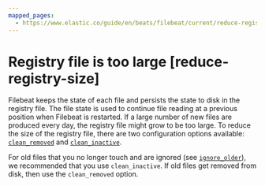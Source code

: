 ```yaml
---
mapped_pages:
  - https://www.elastic.co/guide/en/beats/filebeat/current/reduce-registry-size.html
---
```


# Registry file is too large [reduce-registry-size]

Filebeat keeps the state of each file and persists the state to disk in the registry file. The file state is used to continue file reading at a previous position when Filebeat is restarted. If a large number of new files are produced every day, the registry file might grow to be too large. To reduce the size of the registry file, there are two configuration options available: [`clean_removed`](/reference/filebeat/filebeat-input-log.md#filebeat-input-log-clean-removed) and [`clean_inactive`](/reference/filebeat/filebeat-input-log.md#filebeat-input-log-clean-inactive).

For old files that you no longer touch and are ignored (see [`ignore_older`](/reference/filebeat/filebeat-input-log.md#filebeat-input-log-ignore-older)), we recommended that you use `clean_inactive`. If old files get removed from disk, then use the `clean_removed` option.

